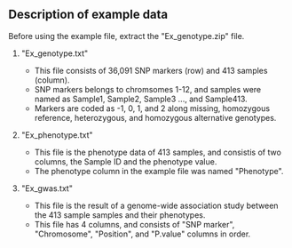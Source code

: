 ## Description of example data 
  

Before using the example file, extract the "Ex_genotype.zip" file.


1. "Ex_genotype.txt" 
   - This file consists of 36,091 SNP markers (row) and 413 samples (column).
   - SNP markers belongs to chromsomes 1-12, and samples were named as Sample1, Sample2, Sample3 ..., and Sample413.
   - Markers are coded as -1, 0, 1, and 2 along missing, homozygous reference, heterozygous, and homozygous alternative genotypes. 



2. "Ex_phenotype.txt" 
   - This file is the phenotype data of 413 samples, and consistis of two columns, the Sample ID and the phenotype value.
   - The phenotype column in the example file was named "Phenotype".



3. "Ex_gwas.txt"
   - This file is the result of a genome-wide association study between the 413 sample samples and their phenotypes.
   - This file has 4 columns, and consists of "SNP marker", "Chromosome", "Position", and "P.value" columns in order.
   
